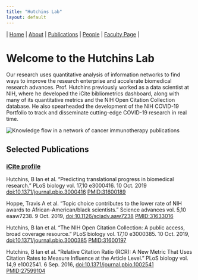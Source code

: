 ```yaml
---
title: "Hutchins Lab"
layout: default
---
```

| [Home](/index) | [About](/about) | [Publications](/publications) | [People](/people) | [Faculty Page](https://ischool.wisc.edu/blog/staff/hutchins-b-ian/) |

# Welcome to the Hutchins Lab

Our research uses quantitative analysis of information networks to find ways to improve the research enterprise and accelerate biomedical research advances. Prof. Hutchins previously worked as a data scientist at NIH, where he developed the iCite bibliometrics dashboard, along with many of its quantitative metrics and the NIH Open Citation Collection database. He also spearheaded the development of the NIH COVID-19 Portfolio to track and disseminate cutting-edge COVID-19 research in real time.

![Knowledge flow in a network of cancer immunotherapy publications](/assets/immunotherapy.gif)

## Selected Publications
### [iCite profile](https://icite.od.nih.gov/analysis?search_id=q2f8yfrvwrsscz9s)
Hutchins, B Ian et al. “Predicting translational progress in biomedical research.” PLoS biology vol. 17,10 e3000416. 10 Oct. 2019 [doi:10.1371/journal.pbio.3000416](http://doi.org/10.1371/journal.pbio.3000416) [PMID:31600189](https://pubmed.ncbi.nlm.nih.gov/31600189/)

Hoppe, Travis A et al. “Topic choice contributes to the lower rate of NIH awards to African-American/black scientists.” Science advances vol. 5,10 eaaw7238. 9 Oct. 2019, [doi:10.1126/sciadv.aaw7238](http://doi.org/10.1126/sciadv.aaw7238) [PMID:31633016](https://pubmed.ncbi.nlm.nih.gov/31633016/)

Hutchins, B Ian et al. “The NIH Open Citation Collection: A public access, broad coverage resource.” PLoS biology vol. 17,10 e3000385. 10 Oct. 2019, [doi:10.1371/journal.pbio.3000385](http://doi.org/10.1371/journal.pbio.3000385) [PMID:31600197](https://pubmed.ncbi.nlm.nih.gov/31600197/)

Hutchins, B Ian et al. “Relative Citation Ratio (RCR): A New Metric That Uses Citation Rates to Measure Influence at the Article Level.” PLoS biology vol. 14,9 e1002541. 6 Sep. 2016, [doi:10.1371/journal.pbio.1002541](http://doi.org/10.1371/journal.pbio.1002541) [PMID:27599104](https://pubmed.ncbi.nlm.nih.gov/27599104/)
